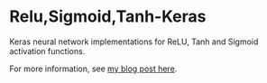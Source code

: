 # Relu,Sigmoid,Tanh-Keras

Keras neural network implementations for ReLU, Tanh and Sigmoid activation functions.

For more information, see [my blog post here](https://medium.com/@francescofranco_39234/implementing-relu-sigmoid-and-tanh-in-keras-cf87029af3db).

